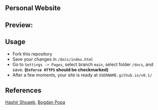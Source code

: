 ## Personal Website

## Preview:

## Usage

- Fork this repository
- Save your changes in `/docs/index.html`
- Go to `Settings -> Pages`, select branch `main`, select folder `/docs`, and save. **(`Enforce HTTPS` should be checkmarked)**
- After a few moments, your site is ready at `USERNAME.github.io/v0.1/`

## References

[Hashir Shoaeb](https://github.com/hashirshoaeb/), [Bogdan Popa](https://gist.github.com/bogdanpopa90/)
    
